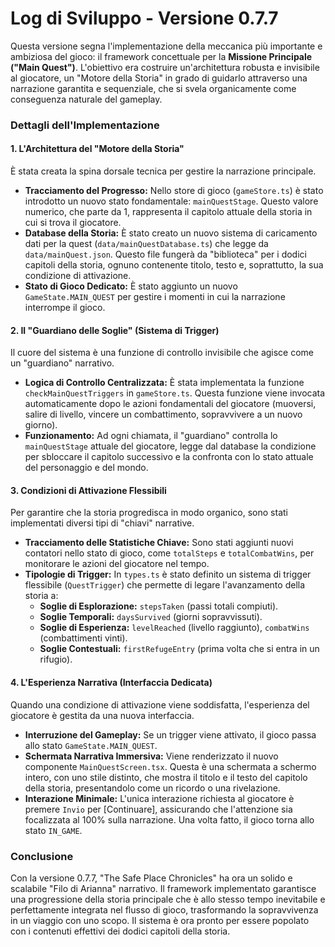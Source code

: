 # Log di Sviluppo - Versione 0.7.7

Questa versione segna l'implementazione della meccanica più importante e ambiziosa del gioco: il framework concettuale per la **Missione Principale ("Main Quest")**. L'obiettivo era costruire un'architettura robusta e invisibile al giocatore, un "Motore della Storia" in grado di guidarlo attraverso una narrazione garantita e sequenziale, che si svela organicamente come conseguenza naturale del gameplay.

### Dettagli dell'Implementazione

#### 1. L'Architettura del "Motore della Storia"
È stata creata la spina dorsale tecnica per gestire la narrazione principale.

- **Tracciamento del Progresso:** Nello store di gioco (`gameStore.ts`) è stato introdotto un nuovo stato fondamentale: `mainQuestStage`. Questo valore numerico, che parte da 1, rappresenta il capitolo attuale della storia in cui si trova il giocatore.
- **Database della Storia:** È stato creato un nuovo sistema di caricamento dati per la quest (`data/mainQuestDatabase.ts`) che legge da `data/mainQuest.json`. Questo file fungerà da "biblioteca" per i dodici capitoli della storia, ognuno contenente titolo, testo e, soprattutto, la sua condizione di attivazione.
- **Stato di Gioco Dedicato:** È stato aggiunto un nuovo `GameState.MAIN_QUEST` per gestire i momenti in cui la narrazione interrompe il gioco.

#### 2. Il "Guardiano delle Soglie" (Sistema di Trigger)
Il cuore del sistema è una funzione di controllo invisibile che agisce come un "guardiano" narrativo.

- **Logica di Controllo Centralizzata:** È stata implementata la funzione `checkMainQuestTriggers` in `gameStore.ts`. Questa funzione viene invocata automaticamente dopo le azioni fondamentali del giocatore (muoversi, salire di livello, vincere un combattimento, sopravvivere a un nuovo giorno).
- **Funzionamento:** Ad ogni chiamata, il "guardiano" controlla lo `mainQuestStage` attuale del giocatore, legge dal database la condizione per sbloccare il capitolo successivo e la confronta con lo stato attuale del personaggio e del mondo.

#### 3. Condizioni di Attivazione Flessibili
Per garantire che la storia progredisca in modo organico, sono stati implementati diversi tipi di "chiavi" narrative.

- **Tracciamento delle Statistiche Chiave:** Sono stati aggiunti nuovi contatori nello stato di gioco, come `totalSteps` e `totalCombatWins`, per monitorare le azioni del giocatore nel tempo.
- **Tipologie di Trigger:** In `types.ts` è stato definito un sistema di trigger flessibile (`QuestTrigger`) che permette di legare l'avanzamento della storia a:
  - **Soglie di Esplorazione:** `stepsTaken` (passi totali compiuti).
  - **Soglie Temporali:** `daysSurvived` (giorni sopravvissuti).
  - **Soglie di Esperienza:** `levelReached` (livello raggiunto), `combatWins` (combattimenti vinti).
  - **Soglie Contestuali:** `firstRefugeEntry` (prima volta che si entra in un rifugio).

#### 4. L'Esperienza Narrativa (Interfaccia Dedicata)
Quando una condizione di attivazione viene soddisfatta, l'esperienza del giocatore è gestita da una nuova interfaccia.

- **Interruzione del Gameplay:** Se un trigger viene attivato, il gioco passa allo stato `GameState.MAIN_QUEST`.
- **Schermata Narrativa Immersiva:** Viene renderizzato il nuovo componente `MainQuestScreen.tsx`. Questa è una schermata a schermo intero, con uno stile distinto, che mostra il titolo e il testo del capitolo della storia, presentandolo come un ricordo o una rivelazione.
- **Interazione Minimale:** L'unica interazione richiesta al giocatore è premere `Invio` per [Continuare], assicurando che l'attenzione sia focalizzata al 100% sulla narrazione. Una volta fatto, il gioco torna allo stato `IN_GAME`.

### Conclusione
Con la versione 0.7.7, "The Safe Place Chronicles" ha ora un solido e scalabile "Filo di Arianna" narrativo. Il framework implementato garantisce una progressione della storia principale che è allo stesso tempo inevitabile e perfettamente integrata nel flusso di gioco, trasformando la sopravvivenza in un viaggio con uno scopo. Il sistema è ora pronto per essere popolato con i contenuti effettivi dei dodici capitoli della storia.